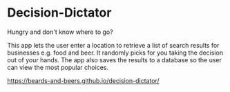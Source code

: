 # Decision-Dictator

Hungry and don't know where to go?

This app lets the user enter a location to retrieve a list of search results for businesses e.g. food and beer. It randomly picks for you taking the decision out of your hands. The app also saves the results to a database so the user can view the most popular choices.

https://beards-and-beers.github.io/decision-dictator/


